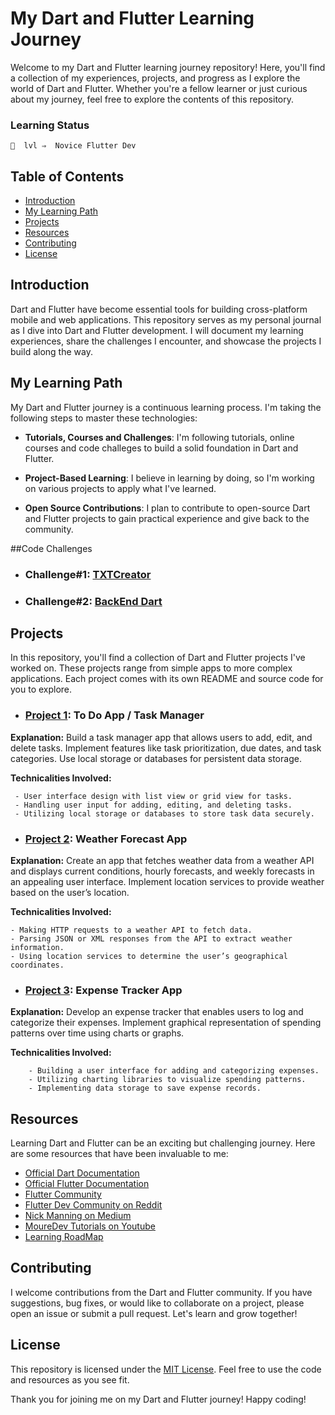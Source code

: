 # My Dart and Flutter Learning Journey

Welcome to my Dart and Flutter learning journey repository! Here, you'll find a collection of my experiences, projects, and progress as I explore the world of Dart and Flutter. Whether you're a fellow learner or just curious about my journey, feel free to explore the contents of this repository.

### Learning Status
	🍎  lvl ⇒  Novice Flutter Dev


## Table of Contents

- [Introduction](#introduction)
- [My Learning Path](#my-learning-path)
- [Projects](#projects)
- [Resources](#resources)
- [Contributing](#contributing)
- [License](#license)

## Introduction

Dart and Flutter have become essential tools for building cross-platform mobile and web applications. This repository serves as my personal journal as I dive into Dart and Flutter development. I will document my learning experiences, share the challenges I encounter, and showcase the projects I build along the way.


## My Learning Path

My Dart and Flutter journey is a continuous learning process. I'm taking the following steps to master these technologies:

- **Tutorials, Courses and Challenges**: I'm following tutorials, online courses and code challeges to build a solid foundation in Dart and Flutter.

- **Project-Based Learning**: I believe in learning by doing, so I'm working on various projects to apply what I've learned.

- **Open Source Contributions**: I plan to contribute to open-source Dart and Flutter projects to gain practical experience and give back to the community.

##Code Challenges
- ### Challenge#1: [TXTCreator](./TXTCreator.dart)
- ### Challenge#2: [BackEnd Dart](#)

## Projects

In this repository, you'll find a collection of Dart and Flutter projects I've worked on. These projects range from simple apps to more complex applications. Each project comes with its own README and source code for you to explore.

- ###  [Project 1](#): **To Do App / Task Manager**
**Explanation:** Build a task manager app that allows users to add, edit, and delete tasks. Implement features like task prioritization, due dates, and task categories. Use local storage or databases for persistent data storage.

 **Technicalities Involved:**

	 - User interface design with list view or grid view for tasks. 
	 - Handling user input for adding, editing, and deleting tasks. 
	 - Utilizing local storage or databases to store task data securely.

 - ### [Project 2](#): **Weather Forecast App**
 **Explanation:** Create an app that fetches weather data from a weather API and displays current conditions, hourly forecasts, and weekly forecasts in an appealing user interface. Implement location services to provide weather based on the user’s location.

 **Technicalities Involved:**

	- Making HTTP requests to a weather API to fetch data.
	- Parsing JSON or XML responses from the API to extract weather information.
	- Using location services to determine the user’s geographical coordinates.

 -  ### [Project 3](#): **Expense Tracker App**

**Explanation:** Develop an expense tracker that enables users to log and categorize their expenses. Implement graphical representation of spending patterns over time using charts or graphs.

**Technicalities Involved:**

		- Building a user interface for adding and categorizing expenses.
		- Utilizing charting libraries to visualize spending patterns.
		- Implementing data storage to save expense records.

## Resources

Learning Dart and Flutter can be an exciting but challenging journey. Here are some resources that have been invaluable to me:

- [Official Dart Documentation](https://dart.dev/guides)
- [Official Flutter Documentation](https://flutter.dev/docs)
- [Flutter Community](https://flutter.dev/community)
- [Flutter Dev Community on Reddit](https://www.reddit.com/r/FlutterDev/)
- [Nick Manning on Medium](https://medium.com/@seenickcode) 
- [MoureDev Tutorials on Youtube](https://www.youtube.com/@mouredev)
- [Learning RoadMap](https://roadmap.sh/flutter)


## Contributing

I welcome contributions from the Dart and Flutter community. If you have suggestions, bug fixes, or would like to collaborate on a project, please open an issue or submit a pull request. Let's learn and grow together!

## License

This repository is licensed under the [MIT License](LICENSE.md). Feel free to use the code and resources as you see fit.

Thank you for joining me on my Dart and Flutter journey! Happy coding!
